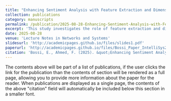 ```yaml
---
title: "Enhancing Sentiment Analysis with Feature Extraction and Dimensionality Reduction in Traditional Machine Learning Models"
collection: publications
category: manuscripts
permalink: /publication/2025-08-28-Enhancing-Sentiment-Analysis-with-Feature-Extraction-and-Dimensionality-Reduction-in-Traditional-Machine-Learning-Models
excerpt: 'This study investigates the role of feature extraction and dimensionality reduction in enhancing sentiment analysis performance. We explore the effectiveness of different feature extraction techniques, such as Bag of Words and Term Frequency-Inverse Document Frequency, and apply a simple statistical feature selection method, the Chi-Square test, to improve model efficiency. The models evaluated in this study include Naive Bayes and Logistic Regression, both of which are white-box models that offer interpretability and computational efficiency. Using the IMDB movie reviews dataset, we found that by carefully selecting features and utilizing higher-order n-grams, our models achieved accuracy levels comparable to those obtained by more complex models, such as BERT. Additionally, the simplicity of the models enabled faster training and inference times, processing the data in just a few seconds compared to the several hours required by deep learning models. The results demonstrate that traditional machine learning approaches, when combined with effective feature extraction and dimensionality reduction techniques, can yield high-performance results while maintaining transparency and efficiency.'
date: 2025-08-28
venue: 'Lecture Notes in Networks and Systems'
slidesurl: 'http://academicpages.github.io/files/slides1.pdf'
paperurl: 'http://academicpages.github.io/files/Bossi_Paper_IntelliSys2025.pdf'
citation: 'Bossi, E., Ahmed, F. (2025). &quot;Enhancing Sentiment Analysis with Feature Extraction and Dimensionality Reduction in Traditional Machine Learning Models.&quot; <i>Lecture Notes in Networks and Systems</i>. 1(1).'
---
```


The contents above will be part of a list of publications, if the user clicks the link for the publication than the contents of section will be rendered as a full page, allowing you to provide more information about the paper for the reader. When publications are displayed as a single page, the contents of the above "citation" field will automatically be included below this section in a smaller font.

